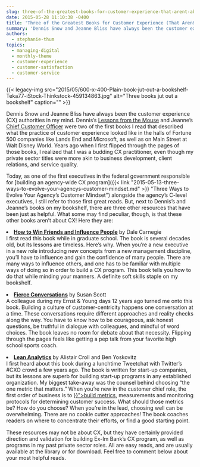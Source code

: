 ```yaml
---
slug: three-of-the-greatest-books-for-customer-experience-that-arent-about-customer-experience
date: 2015-05-28 11:10:38 -0400
title: 'Three of the Greatest Books for Customer Experience (That Aren&#8217;t about Customer Experience)'
summary: 'Dennis Snow and Jeanne Bliss have always been the customer experience (CX) authorities in my mind. Dennis’s Lessons from the Mouse and Jeanne’s Chief Customer Officer were two of the first books I read that described what the practice of customer experience looked like in the halls of Fortune 500 companies like Lands End and Microsoft,'
authors:
  - stephanie-thum
topics:
  - managing-digital
  - monthly-theme
  - customer-experience
  - customer-satisfaction
  - customer-service
---
```


{{< legacy-img src="2015/05/600-x-400-Plain-book-jut-out-a-bookshelf-Teka77-iStock-Thinkstock-459134863.jpg" alt="Three books jut out a bookshelf" caption="" >}} 

Dennis Snow and Jeanne Bliss have always been the customer experience (CX) authorities in my mind. Dennis’s [Lessons from the Mouse](http://www.amazon.com/Lessons-Mouse-Applying-Secrets-Organization/dp/0615372414/ref=sr_1_1?s=books&ie=UTF8&qid=1432673244&sr=1-1) and Jeanne’s [Chief Customer Officer](http://www.amazon.com/Chief-Customer-Officer-Getting-Passionate/dp/0787980943/ref=asap_bc?ie=UTF8) were two of the first books I read that described what the practice of customer experience looked like in the halls of Fortune 500 companies like Lands End and Microsoft, as well as on Main Street at Walt Disney World. Years ago when I first flipped through the pages of those books, I realized that I was a budding CX practitioner, even though my private sector titles were more akin to business development, client relations, and service quality.

Today, as one of the first executives in the federal government responsible for [building an agency-wide CX program]({{< link "2015-05-13-three-ways-to-evolve-your-agencys-customer-mindset.md" >}} "Three Ways to Evolve Your Agency’s Customer Mindset") alongside the agency&#8217;s C-level executives, I still refer to those first great reads. But, next to Dennis&#8217;s and Jeanne&#8217;s books on my bookshelf, there are three other resources that have been just as helpful. What some may find peculiar, though, is that these other books aren&#8217;t about CX! Here they are:

<li style="margin-bottom: 15px">
  <a href="http://www.amazon.com/How-Win-Friends-Influence-People/dp/1508569754"><strong>How to Win Friends and Influence People</strong></a> by Dale Carnegie<br /> I first read this book while in graduate school. The book is several decades old, but its lessons are timeless. Here’s why. When you&#8217;re a new executive in a new role introducing new concepts from a new management discipline, you’ll have to influence and gain the confidence of many people. There are many ways to influence others, and one has to be familiar with multiple ways of doing so in order to build a CX program. This book tells you how to do that while minding your manners. A definite soft skills staple on my bookshelf.
</li>
<li style="margin-bottom: 15px">
  <a href="http://www.amazon.com/Fierce-Conversations-Achieving-Success-Conversation/dp/0425193373/ref=asap_bc?ie=UTF8"><strong>Fierce Conversations</strong></a> by Susan Scott<br /> A colleague during my Ernst & Young days 12 years ago turned me onto this book. Building a culture of customer-centricity happens one conversation at a time. These conversations require different approaches and reality checks along the way. You have to know how to be courageous, ask honest questions, be truthful in dialogue with colleagues, and mindful of word choices. The book leaves no room for debate about that necessity. Flipping through the pages feels like getting a pep talk from your favorite high school sports coach.
</li>
<li style="margin-bottom: 15px">
  <strong><a href="http://leananalyticsbook.com/">Lean Analytics</a> </strong>by Alistair Croll and Ben Yoskovitz<br /> I first heard about this book during a lunchtime Tweetchat with Twitter&#8217;s #CXO crowd a few years ago. The book is written for start-up companies, but its lessons are superb for building start-up programs in any established organization. My biggest take-away was the counsel behind choosing “the one metric that matters.” When you’re new in the customer chief role, the first order of business is to <a title="Government CX:  Where Do You Find the Right Foundational Metrics?" href="{{< link "2014-06-16-government-cx-where-do-you-find-the-right-foundational-metrics.md" >}}">build metrics</a>, measurements and monitoring protocols for determining customer success. What should those metrics be? How do you choose? When you&#8217;re in the lead, choosing well can be overwhelming. There are no cookie cutter approaches! The book coaches readers on where to concentrate their efforts, or find a good starting point.
</li>

These resources may not be about CX, but they have certainly provided direction and validation for building Ex-Im Bank&#8217;s CX program, as well as programs in my past private sector roles. All are easy reads, and are usually available at the library or for download. Feel free to comment below about your most helpful reads.